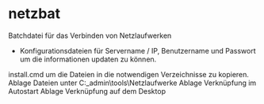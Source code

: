 # netzbat

Batchdatei für das Verbinden von Netzlaufwerken
- Konfigurationsdateien für Servername / IP, Benutzername und Passwort um die informationen updaten zu können.

install.cmd um die Dateien in die notwendigen Verzeichnisse zu kopieren.
Ablage Dateien unter C:\_admin\tools\Netzlaufwerke
Ablage Verknüpfung im Autostart
Ablage Verknüpfung auf dem Desktop
